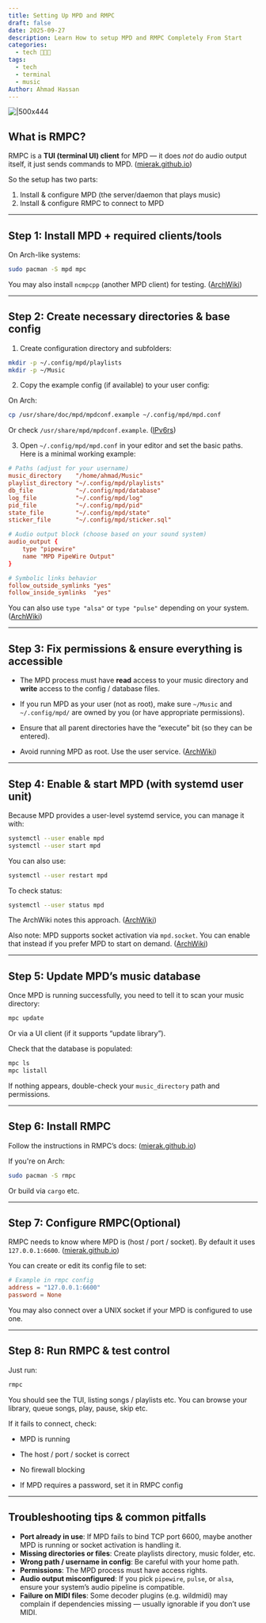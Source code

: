 ```yaml
---
title: Setting Up MPD and RMPC
draft: false
date: 2025-09-27
description: Learn How to setup MPD and RMPC Completely From Start
categories:
  - tech 👨🏻‍💻
tags:
  - tech
  - terminal
  - music
Author: Ahmad Hassan
---
```


![|500x444](/posts/assets/img-1.webp)

## What is RMPC?

RMPC is a **TUI (terminal UI) client** for MPD — it does _not_ do audio output itself, it just sends commands to MPD. ([mierak.github.io](https://mierak.github.io/rmpc/next/installation/?utm_source=chatgpt.com "Installation | rmpc - GitHub Pages"))

So the setup has two parts:

1. Install & configure MPD (the server/daemon that plays music)
2. Install & configure RMPC to connect to MPD

---

## Step 1: Install MPD + required clients/tools

On Arch-like systems:

```bash
sudo pacman -S mpd mpc
```

You may also install `ncmpcpp` (another MPD client) for testing. ([ArchWiki](https://wiki.archlinux.org/title/Music_Player_Daemon?utm_source=chatgpt.com "Music Player Daemon - ArchWiki"))

---

## Step 2: Create necessary directories & base config

1. Create configuration directory and subfolders:
    

```bash
mkdir -p ~/.config/mpd/playlists
mkdir -p ~/Music
```

2. Copy the example config (if available) to your user config:
    

On Arch:

```bash
cp /usr/share/doc/mpd/mpdconf.example ~/.config/mpd/mpd.conf
```

Or check `/usr/share/mpd/mpdconf.example`. ([IPv6rs](https://ipv6.rs/tutorial/Arch_Linux/mpd/?utm_source=chatgpt.com "How to Install mpd on Arch Linux - IPv6rs"))

3. Open `~/.config/mpd/mpd.conf` in your editor and set the basic paths. Here is a minimal working example:
    

```conf
# Paths (adjust for your username)
music_directory    "/home/ahmad/Music"
playlist_directory "~/.config/mpd/playlists"
db_file            "~/.config/mpd/database"
log_file           "~/.config/mpd/log"
pid_file           "~/.config/mpd/pid"
state_file         "~/.config/mpd/state"
sticker_file       "~/.config/mpd/sticker.sql"

# Audio output block (choose based on your sound system)
audio_output {
    type "pipewire"
    name "MPD PipeWire Output"
}

# Symbolic links behavior
follow_outside_symlinks "yes"
follow_inside_symlinks  "yes"
```

You can also use `type "alsa"` or `type "pulse"` depending on your system. ([ArchWiki](https://wiki.archlinux.org/title/Music_Player_Daemon?utm_source=chatgpt.com "Music Player Daemon - ArchWiki"))

---

## Step 3: Fix permissions & ensure everything is accessible

- The MPD process must have **read** access to your music directory and **write** access to the config / database files.
    
- If you run MPD as your user (not as root), make sure `~/Music` and `~/.config/mpd/` are owned by you (or have appropriate permissions).
    
- Ensure that all parent directories have the “execute” bit (so they can be entered).
    
- Avoid running MPD as root. Use the user service. ([ArchWiki](https://wiki.archlinux.org/title/Music_Player_Daemon?utm_source=chatgpt.com "Music Player Daemon - ArchWiki"))
    

---

## Step 4: Enable & start MPD (with systemd user unit)

Because MPD provides a user-level systemd service, you can manage it with:

```bash
systemctl --user enable mpd
systemctl --user start mpd
```

You can also use:

```bash
systemctl --user restart mpd
```

To check status:

```bash
systemctl --user status mpd
```

The ArchWiki notes this approach. ([ArchWiki](https://wiki.archlinux.org/title/Music_Player_Daemon?utm_source=chatgpt.com "Music Player Daemon - ArchWiki"))

Also note: MPD supports socket activation via `mpd.socket`. You can enable that instead if you prefer MPD to start on demand. ([ArchWiki](https://wiki.archlinux.org/title/Music_Player_Daemon?utm_source=chatgpt.com "Music Player Daemon - ArchWiki"))

---

## Step 5: Update MPD’s music database

Once MPD is running successfully, you need to tell it to scan your music directory:

```bash
mpc update
```

Or via a UI client (if it supports “update library”).

Check that the database is populated:

```bash
mpc ls
mpc listall
```

If nothing appears, double-check your `music_directory` path and permissions.

---

## Step 6: Install RMPC

Follow the instructions in RMPC’s docs: ([mierak.github.io](https://mierak.github.io/rmpc/next/installation/?utm_source=chatgpt.com "Installation | rmpc - GitHub Pages"))

If you're on Arch:

```bash
sudo pacman -S rmpc
```

Or build via `cargo` etc.

---

## Step 7: Configure RMPC(Optional)

RMPC needs to know where MPD is (host / port / socket). By default it uses `127.0.0.1:6600`. ([mierak.github.io](https://mierak.github.io/rmpc/next/configuration/?utm_source=chatgpt.com "General configuration | rmpc - GitHub Pages"))

You can create or edit its config file to set:

```toml
# Example in rmpc config
address = "127.0.0.1:6600"
password = None
```

You may also connect over a UNIX socket if your MPD is configured to use one.

---

## Step 8: Run RMPC & test control

Just run:

```bash
rmpc
```

You should see the TUI, listing songs / playlists etc. You can browse your library, queue songs, play, pause, skip etc.

If it fails to connect, check:

- MPD is running
    
- The host / port / socket is correct
    
- No firewall blocking
    
- If MPD requires a password, set it in RMPC config
    

---

## Troubleshooting tips & common pitfalls

- **Port already in use**: If MPD fails to bind TCP port 6600, maybe another MPD is running or socket activation is handling it.
- **Missing directories or files**: Create playlists directory, music folder, etc.
- **Wrong path / username in config**: Be careful with your home path.
- **Permissions**: The MPD process must have access rights.
- **Audio output misconfigured**: If you pick `pipewire`, `pulse`, or `alsa`, ensure your system’s audio pipeline is compatible.
- **Failure on MIDI files**: Some decoder plugins (e.g. wildmidi) may complain if dependencies missing — usually ignorable if you don’t use MIDI.
